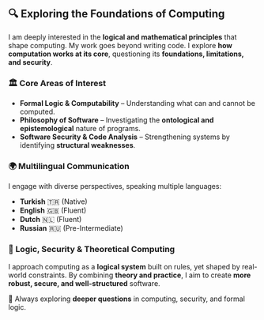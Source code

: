 ## 🔍 Exploring the Foundations of Computing

I am deeply interested in the **logical and mathematical principles** that shape computing. My work goes beyond writing code. I explore **how computation works at its core**, questioning its **foundations, limitations, and security**.

### 🏛 Core Areas of Interest
- **Formal Logic & Computability** – Understanding what can and cannot be computed.
- **Philosophy of Software** – Investigating the **ontological and epistemological** nature of programs.
- **Software Security & Code Analysis** – Strengthening systems by identifying **structural weaknesses**.

### 🌍 Multilingual Communication
I engage with diverse perspectives, speaking multiple languages:  
- **Turkish** 🇹🇷 (Native)  
- **English** 🇬🇧 (Fluent)  
- **Dutch** 🇳🇱 (Fluent)  
- **Russian** 🇷🇺 (Pre-Intermediate)  

### 🧠 Logic, Security & Theoretical Computing
I approach computing as a **logical system** built on rules, yet shaped by real-world constraints. By combining **theory and practice**, I aim to create **more robust, secure, and well-structured** software.

🚀 Always exploring **deeper questions** in computing, security, and formal logic.
